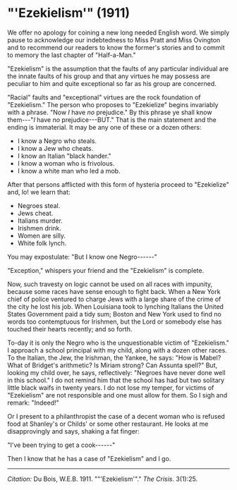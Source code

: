 <!--
title:   "'Ezekielism'"
author:  Du Bois, W.E.B.
journal: The Crisis
year:    1911
volume:  3
issue:   1
pages:   25
-->

# "'Ezekielism'" (1911)

We offer no apology for coining a new long needed English word. We simply pause to acknowledge our indebtedness to Miss Pratt and Miss Ovington and to recommend our readers to know the former's stories and to commit to memory the last chapter of "Half-a-Man."

"Ezekielism" is the assumption that the faults of any particular individual are the innate faults of his group and that any virtues he may possess are peculiar to him and quite exceptional so far as his group are concerned.

"Racial" faults and "exceptional" virtues are the rock foundation of "Ezekielism." The person who proposes to "Ezekielize" begins invariably with a phrase. "Now *I* have *no* prejudice." By this phrase ye shall know them---"*I* have *no* prejudice---BUT." That is the main statement and the ending is immaterial. It may be any one of these or a dozen others:

* I know a Negro who steals.
* I know a Jew who cheats.
* I know an Italian "black hander."
* I know a woman who is frivolous. 
* I know a white man who led a mob. 

After that persons afflicted with this form of hysteria proceed to "Ezekielize" and, lo! we learn that:

* Negroes steal.
* Jews cheat.
* Italians murder.
* Irishmen drink.
* Women are silly.
* White folk lynch.

You may expostulate: "But I know one Negro------"

"Exception," whispers your friend and the "Ezekielism" is complete.

Now, such travesty on logic cannot be used on all races with impunity, because some races have sense enough to fight back. When a New York chief of police ventured to charge Jews with a large share of the crime of the city he lost his job. When Louisiana took to lynching Italians the United States Government paid a tidy sum; Boston and New York used to find no words too contemptuous for Irishmen, but the Lord or somebody else has touched their hearts recently; and so forth.

To-day it is only the Negro who is the unquestionable victim of "Ezekielism." I approach a school principal with my child, along with a dozen other races. To the Italian, the Jew, the Irishman, the Yankee, he says: "How is Mabel? What of Bridget's arithmetic? Is Miriam strong? Can Assunta spell?" But, looking my child over, he says, reflectively: "Negroes have never done well in this school." I do not remind him that the school has had but two solitary little black waifs in twenty years. I do not lose my temper, for victims of "Ezekielism" are not responsible and one must allow for them. So I sigh and remark: "Indeed!"

Or I present to a philanthropist the case of a decent woman who is refused food at Shanley's or Childs' or some other restaurant. He looks at me disapprovingly and says, shaking a fat finger:

"I've been trying to get a cook------"

Then I know that he has a case of "Ezekielism" and I go.

______________

*Citation:* Du Bois, W.E.B. 1911. ""'Ezekielism'"." *The Crisis*. 3(1):25.